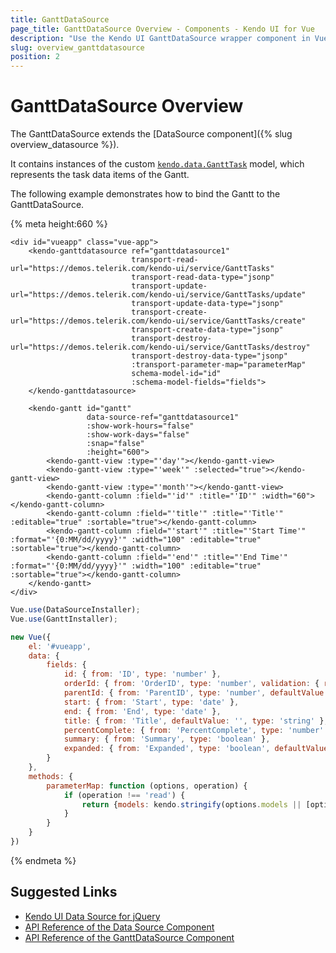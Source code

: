 ```yaml
---
title: GanttDataSource
page_title: GanttDataSource Overview - Components - Kendo UI for Vue
description: "Use the Kendo UI GanttDataSource wrapper component in Vue projects."
slug: overview_ganttdatasource
position: 2
---
```


# GanttDataSource Overview

The GanttDataSource extends the [DataSource component]({% slug overview_datasource %}).

It contains instances of the custom [`kendo.data.GanttTask`](https://docs.telerik.com/kendo-ui/api/javascript/data/gantttask) model, which represents the task data items of the Gantt.

The following example demonstrates how to bind the Gantt to the GanttDataSource.

{% meta height:660 %}
```html-preview
<div id="vueapp" class="vue-app">
	<kendo-ganttdatasource ref="ganttdatasource1"
						   transport-read-url="https://demos.telerik.com/kendo-ui/service/GanttTasks"
						   transport-read-data-type="jsonp"
						   transport-update-url="https://demos.telerik.com/kendo-ui/service/GanttTasks/update"
						   transport-update-data-type="jsonp"
						   transport-create-url="https://demos.telerik.com/kendo-ui/service/GanttTasks/create"
						   transport-create-data-type="jsonp"
						   transport-destroy-url="https://demos.telerik.com/kendo-ui/service/GanttTasks/destroy"
						   transport-destroy-data-type="jsonp"
						   :transport-parameter-map="parameterMap"
						   schema-model-id="id"
						   :schema-model-fields="fields">
    </kendo-ganttdatasource>

    <kendo-gantt id="gantt"
				 data-source-ref="ganttdatasource1"
				 :show-work-hours="false"
				 :show-work-days="false"
				 :snap="false"
				 :height="600">
		<kendo-gantt-view :type="'day'"></kendo-gantt-view>
		<kendo-gantt-view :type="'week'" :selected="true"></kendo-gantt-view>
		<kendo-gantt-view :type="'month'"></kendo-gantt-view>
		<kendo-gantt-column :field="'id'" :title="'ID'" :width="60"></kendo-gantt-column>
		<kendo-gantt-column :field="'title'" :title="'Title'" :editable="true" :sortable="true"></kendo-gantt-column>
		<kendo-gantt-column :field="'start'" :title="'Start Time'" :format="'{0:MM/dd/yyyy}'" :width="100" :editable="true" :sortable="true"></kendo-gantt-column>
		<kendo-gantt-column :field="'end'" :title="'End Time'" :format="'{0:MM/dd/yyyy}'" :width="100" :editable="true" :sortable="true"></kendo-gantt-column>
	</kendo-gantt>
</div>
```
```js
Vue.use(DataSourceInstaller);
Vue.use(GanttInstaller);

new Vue({
    el: '#vueapp',
	data: {
		fields: {
			id: { from: 'ID', type: 'number' },
			orderId: { from: 'OrderID', type: 'number', validation: { required: true } },
			parentId: { from: 'ParentID', type: 'number', defaultValue: null, validation: { required: true } },
			start: { from: 'Start', type: 'date' },
			end: { from: 'End', type: 'date' },
			title: { from: 'Title', defaultValue: '', type: 'string' },
			percentComplete: { from: 'PercentComplete', type: 'number' },
			summary: { from: 'Summary', type: 'boolean' },
			expanded: { from: 'Expanded', type: 'boolean', defaultValue: true }
		}
	},
	methods: {
		parameterMap: function (options, operation) {
			if (operation !== 'read') {
				return {models: kendo.stringify(options.models || [options])}
			}
		}
	}
})
```
{% endmeta %}

## Suggested Links

* [Kendo UI Data Source for jQuery](https://docs.telerik.com/kendo-ui/framework/datasource/overview)
* [API Reference of the Data Source Component](https://docs.telerik.com/kendo-ui/api/javascript/data/datasource)
* [API Reference of the GanttDataSource Component](https://docs.telerik.com/kendo-ui/api/javascript/data/ganttdatasource)
